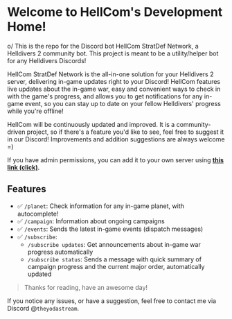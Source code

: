 # Welcome to HellCom's Development Home!

o/
This is the repo for the Discord bot HellCom StratDef Network, a Helldivers 2 community bot. This project is meant to be a utility/helper bot for any Helldivers Discords!

HellCom StratDef Network is the all-in-one solution for your Helldivers 2 server, delivering in-game updates right to your Discord! HellCom features live updates about the in-game war, easy and convenient ways to check in with the game's progress, and allows you to get notifications for any in-game event, so you can stay up to date on your fellow Helldivers' progress while you're offline!

HellCom will be continuously updated and improved. It is a community-driven project, so if there's a feature you'd like to see, feel free to suggest it in our Discord! Improvements and addition suggestions are always welcome =)

If you have admin permissions, you can add it to your own server using **[this link (click)](https://discord.com/api/oauth2/authorize?client_id=1213944670288347176&permissions=414464658496&scope=applications.commands%20bot)**.

## Features

- ✅ `/planet`: Check information for any in-game planet, with autocomplete!
- ✅ `/campaign`: Information about ongoing campaigns
- ✅ `/events`: Sends the latest in-game events (dispatch messages)
- ✅ `/subscribe`:
  - `/subscribe updates`: Get announcements about in-game war progress automatically
  - `/subscribe status`: Sends a message with quick summary of campaign progress and the current major order, automatically updated

> Thanks for reading, have an awesome day!

If you notice any issues, or have a suggestion, feel free to contact me via Discord @`theyodastream`.
